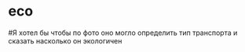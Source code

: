 # eco
#Я хотел бы чтобы по фото оно могло определить тип транспорта и сказать насколько он экологичен
